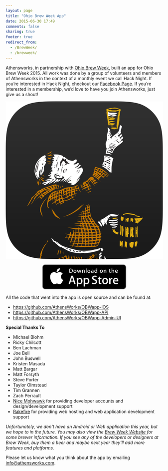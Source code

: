 ```yaml
---
layout: page
title: "Ohio Brew Week App"
date: 2015-06-30 17:49
comments: false
sharing: true
footer: true
redirect_from:
  - /BrewWeek/
  - /brewweek/
---
```


Athensworks, in partnership with [Ohio Brew Week](http://OhioBrewWeek.com), built an app for Ohio Brew Week 2015. All work was done by a group of volunteers and members of Athensworks in the context of a monthly event we call Hack Night. If you’re interested in Hack Night, checkout our [Facebook Page](https://www.facebook.com/Athensworks). If you’re interested in a membership, we’d love to have you join Athensworks, just give us a shout!

<center>
  <p>
    <a href="https://itunes.apple.com/us/app/id1014314995">
      <img src="/assets/brewweek_app_logo.png" id="brew-week-logo" alt="Brew Week App Logo" />
    </a>
  </p>

  <p>
    <a href="https://itunes.apple.com/us/app/id1014314995">
      <img src="/assets/app_store.svg" alt="Download on the AppStore" />
    </a>
  </p>
</center>

All the code that went into the app is open source and can be found at:

* <https://github.com/AthensWorks/OBWapp-iOS>
* <https://github.com/AthensWorks/OBWapp-API>
* <https://github.com/AthensWorks/OBWapp-Admin-UI>

**Special Thanks To**

* Michael Blohm
* Ricky Chilcott
* Ben Lachman
* Joe Bell
* John Buswell
* Kristen Masada
* Matt Bargar
* Matt Forsyth
* Steve Porter
* Taylor Olmstead
* Tim Grannen
* Zach Perrault
* [Nice Mohwawk](http://nicemohawk.com/) for providing developer accounts and design/development support
* [Rakefire](https://www.rakefire.io/) for providing web hosting and web application development support

*Unfortunately, we don't have an Android or Web application this year, but we hope to in the future. You may also view the [Brew Week Website](https://ohiobrewweek.com/brews/) for some brewer information. If you see any of the developers or designers at Brew Week, buy them a beer and maybe next year they'll add more features and platforms.*

Please let us know what you think about the app by emailing [info@athensworks.com](mailto:info@athensworks.com).